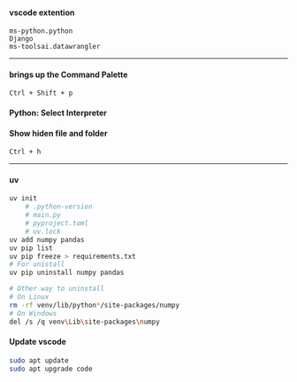 
#### vscode extention
`ms-python.python`<br>
`Django`<br>
`ms-toolsai.datawrangler`<br>

---

#### brings up the Command Palette
`Ctrl + Shift + p`

#### Python: Select Interpreter

#### Show hiden file and folder 
`Ctrl + h`

---

#### uv
```bash
uv init
    # .python-version
    # main.py
    # pyproject.toml
    # uv.lock
uv add numpy pandas
uv pip list
uv pip freeze > requirements.txt
# For unistall
uv pip uninstall numpy pandas

# Other way to uninstall
# On Linux
rm -rf venv/lib/python*/site-packages/numpy
# On Windows
del /s /q venv\Lib\site-packages\numpy
```

#### Update vscode
```bash
sudo apt update
sudo apt upgrade code
```

